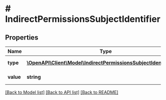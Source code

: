 # # IndirectPermissionsSubjectIdentifier

## Properties

Name | Type | Description | Notes
------------ | ------------- | ------------- | -------------
**type** | [**\OpenAPI\Client\Model\IndirectPermissionsSubjectIdentifierType**](IndirectPermissionsSubjectIdentifierType.md) | Typ identyfikatora. |
**value** | **string** | Wartość identyfikatora. |

[[Back to Model list]](../../README.md#models) [[Back to API list]](../../README.md#endpoints) [[Back to README]](../../README.md)
